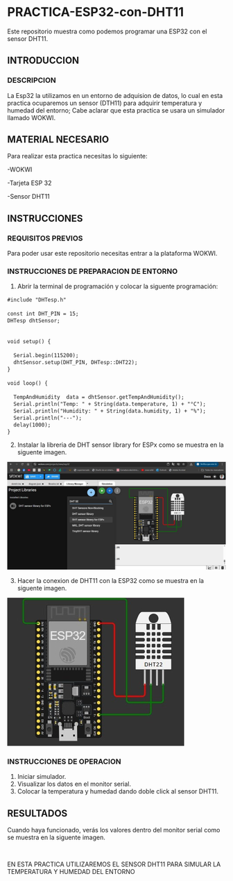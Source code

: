 # PRACTICA-ESP32-con-DHT11
Este repositorio muestra como podemos programar una ESP32 con el sensor DHT11.

## INTRODUCCION

### DESCRIPCION

La Esp32 la utilizamos en un entorno de adquision de datos, lo cual en esta practica ocuparemos un sensor (DTH11) para adquirir temperatura y humedad del entorno; Cabe aclarar que esta practica se usara un simulador llamado WOKWI.

## MATERIAL NECESARIO

Para realizar esta practica necesitas lo siguiente:

-WOKWI

-Tarjeta ESP 32

-Sensor DHT11

## INSTRUCCIONES

### REQUISITOS PREVIOS

Para poder usar este repositorio necesitas entrar a la plataforma WOKWI.

### INSTRUCCIONES DE PREPARACION DE ENTORNO

1. Abrir la terminal de programación y colocar la siguente programación:

```
#include "DHTesp.h"

const int DHT_PIN = 15;
DHTesp dhtSensor;


void setup() {

  Serial.begin(115200);
  dhtSensor.setup(DHT_PIN, DHTesp::DHT22);
}

void loop() {

  TempAndHumidity  data = dhtSensor.getTempAndHumidity();
  Serial.println("Temp: " + String(data.temperature, 1) + "°C");
  Serial.println("Humidity: " + String(data.humidity, 1) + "%");
  Serial.println("---");
  delay(1000);
}
```
2. Instalar la libreria de DHT sensor library for ESPx como se muestra en la siguente imagen.

![](https://github.com/OSCAROV2058/PRACTICA-ESP32-con-DHT11/blob/main/WhatsApp%20Image%202025-06-06%20at%208.06.19%20PM.jpeg?raw=true)

3. Hacer la conexion de DHT11 con la ESP32 como se muestra en la siguente imagen.

![](https://github.com/OSCAROV2058/PRACTICA-ESP32-con-DHT11/blob/main/WhatsApp%20Image%202025-06-06%20at%208.11.14%20PM.jpeg?raw=true)

### INSTRUCCIONES DE OPERACION

1. Iniciar simulador.
2. Visualizar los datos en el monitor serial.
3. Colocar la temperatura y humedad dando doble click al sensor DHT11.

## RESULTADOS

Cuando haya funcionado, verás los valores dentro del monitor serial como se muestra en la siguente imagen.

![]()

EN ESTA PRACTICA UTILIZAREMOS EL SENSOR DHT11 PARA SIMULAR LA TEMPERATURA Y HUMEDAD DEL ENTORNO
